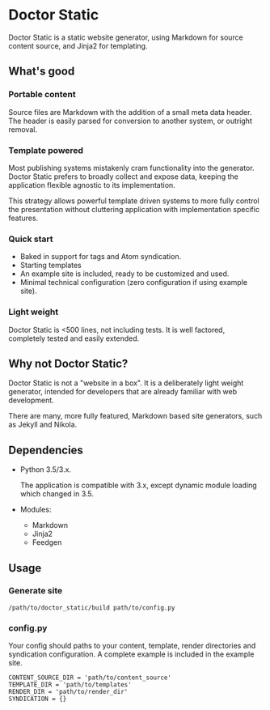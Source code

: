 # Doctor Static

Doctor Static is a static website generator, using Markdown for source content source, and Jinja2 for templating.

## What's good

### Portable content
Source files are Markdown with the addition of a small meta data header.  The header is easily parsed for conversion to another system, or outright removal.

### Template powered
Most publishing systems mistakenly cram functionality into the generator.  Doctor Static prefers to broadly collect and expose data, keeping the application flexible agnostic to its implementation.

This strategy allows powerful template driven systems to more fully control the presentation without cluttering application with implementation specific features.

### Quick start
* Baked in support for tags and Atom syndication.  
* Starting templates
* An example site is included, ready to be customized and used.
* Minimal technical configuration (zero configuration if using example site).

### Light weight
Doctor Static is <500 lines, not including tests.  It is well factored, completely tested and easily extended.

## Why not Doctor Static?
Doctor Static is not a "website in a box".  It is a deliberately light weight generator, intended for developers that are already familiar with web development.

There are many, more fully featured, Markdown based site generators, such as Jekyll and Nikola.  

## Dependencies
* Python 3.5/3.x.  
	
	The application is compatible with 3.x, except dynamic module loading which changed in 3.5.  

* Modules:
	* Markdown
	* Jinja2
	* Feedgen

## Usage
### Generate site
	/path/to/doctor_static/build path/to/config.py
	
### config.py
Your config should paths to your content, template, render directories and syndication configuration.  A complete example is included in the example site.

	CONTENT_SOURCE_DIR = 'path/to/content_source'
	TEMPLATE_DIR = 'path/to/templates'
	RENDER_DIR = 'path/to/render_dir'
	SYNDICATION = {}
